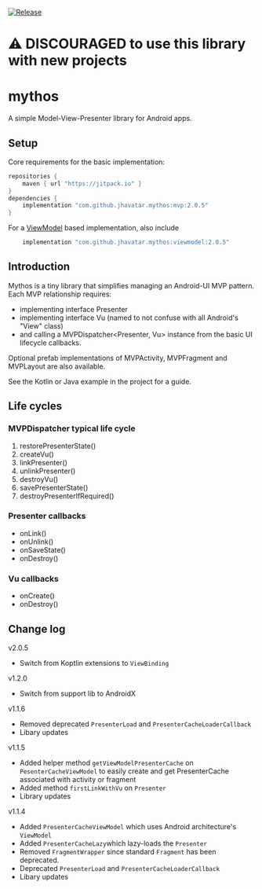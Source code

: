 [![Release](https://jitpack.io/v/jhavatar/mythos.svg)](https://jitpack.io/#jhavatar/mythos)

# ⚠️ DISCOURAGED to use this library with new projects

# mythos
A simple Model-View-Presenter library for Android apps.

## Setup

Core requirements for the basic implementation:
```groovy
repositories {
    maven { url "https://jitpack.io" }
}
dependencies {
    implementation "com.github.jhavatar.mythos:mvp:2.0.5"
}
```

For a [ViewModel](https://developer.android.com/topic/libraries/architecture/viewmodel) based implementation, also include
```groovy
    implementation "com.github.jhavatar.mythos:viewmodel:2.0.5"
```

## Introduction
Mythos is a tiny library that simplifies managing an Android-UI MVP pattern. Each MVP relationship requires:
* implementing interface Presenter
* implementing interface Vu (named to not confuse with all Android's "View" class)
* and calling a MVPDispatcher\<Presenter, Vu\> instance from the basic UI lifecycle callbacks.
 
Optional prefab implementations of MVPActivity, MVPFragment and MVPLayout are also available.

See the Kotlin or Java example in the project for a guide.

## Life cycles

### MVPDispatcher typical life cycle
1. restorePresenterState()
2. createVu()
3. linkPresenter()
4. unlinkPresenter()
5. destroyVu()
6. savePresenterState()
7. destroyPresenterIfRequired()

### Presenter callbacks
- onLink()
- onUnlink()
- onSaveState()
- onDestroy()

### Vu callbacks
- onCreate()
- onDestroy()

## Change log
v2.0.5
- Switch from Koptlin extensions to `ViewBinding`
 
v1.2.0
- Switch from support lib to AndroidX

v1.1.6
- Removed deprecated `PresenterLoad` and `PresenterCacheLoaderCallback`
- Libary updates

v1.1.5
- Added helper method `getViewModelPresenterCache` on `PesenterCacheViewModel` to easily create and get PresenterCache associated with activity or fragment 
- Added method `firstLinkWithVu` on `Presenter`
- Library updates

v1.1.4
- Added `PresenterCacheViewModel` which uses Android architecture's `ViewModel`
- Added `PresenterCacheLazy`which lazy-loads the `Presenter`
- Removed `FragmentWrapper` since standard `Fragment` has been deprecated.
- Deprecated `PresenterLoad` and `PresenterCacheLoaderCallback`
- Libary updates







